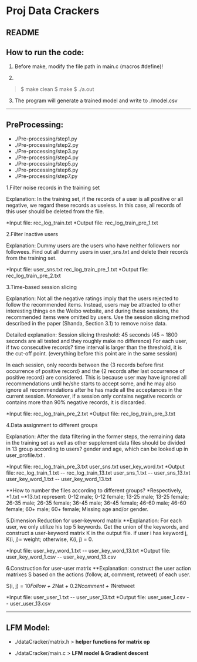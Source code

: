 # Proj Data Crackers

## README

## How to run the code:

1. Before make, modify the file path in main.c (macros #define)!

2.  
> $ make clean
> $ make
> $ ./a.out

3. The program will generate a trained model and write to ./model.csv


***

## PreProcessing:

* ./Pre-processing/step1.py
* ./Pre-processing/step2.py
* ./Pre-processing/step3.py
* ./Pre-processing/step4.py
* ./Pre-processing/step5.py
* ./Pre-processing/step6.py
* ./Pre-processing/step7.py

1.Filter noise records in the training set

Explanation: In the training set, if the records of a user is all positive or all negative, we regard these records as useless. In this case, all records of this user should be deleted from the file.

*Input file: 	rec_log_train.txt
*Output file: 	rec_log_train_pre_1.txt


2.Filter inactive users

Explanation: Dummy users are the users who have neither followers nor followees. Find out all dummy users in user_sns.txt and delete their records from the training set.

*Input file:		user_sns.txt	rec_log_train_pre_1.txt
*Output file:	rec_log_train_pre_2.txt

      
3.Time-based session slicing

Explanation: Not all the negative ratings imply that the users rejected to follow the recommended items. Instead, users may be attracted to other interesting things on the Weibo website, and during these sessions, the recommended items were omitted by users. Use the session slicing method described in the paper (Shanda, Section 3.1) to remove noise data. 

Detailed explanation:
Session slicing threshold: 45 seconds (45 ~ 1800 seconds are all tested and they roughly make no difference)
For each user, if two consecutive records? time interval is larger than the threshold, it is the cut-off point. (everything before this point are in the same session)

In each session, only records between the {3 records before first occurrence of positive record} and the {2 records after last occurrence of positive record} are considered. This is because user may have ignored all recommendations until he/she starts to accept some, and he may also ignore all recommendations after he has made all the acceptances in the current session.
Moreover, if a session only contains negative records or contains more than 90% negative records, it is discarded.

*Input file:		rec_log_train_pre_2.txt
*Output file: 	rec_log_train_pre_3.txt


4.Data assignment to different groups

Explanation: After the data filtering in the former steps, the remaining data in the training set as well as other supplement data files should be divided in 13 group according to users? gender and age, which can be looked up in user_profile.txt .

*Input file:		rec_log_train_pre_3.txt		user_sns.txt	user_key_word.txt
*Output file:	rec_log_train_1.txt	--		rec_log_train_13.txt
				user_sns_1.txt		--		user_sns_13.txt
				user_key_word_1.txt	--		user_key_word_13.txt

**How to number the files according to different groups?
*Respectively, *1.txt ~*13.txt represent: 0-12 male; 0-12 female; 13-25 male; 13-25 female; 26-35 male; 26-35 female; 36-45 male; 36-45 female; 46-60 male; 46-60 female; 60+ male; 60+ female; Missing age and/or gender.
		
		

5.Dimension Reduction for user-keyword matrix
**Explanation: For each user, we only utilize his top 5 keywords. Get the union of the keywords, and construct a user-keyword matrix K in the output file. if user i has keyword j, K(i, j)= weight; otherwise, K(i, j) = 0.

*Input file:		user_key_word_1.txt	--	user_key_word_13.txt
*Output file:	user_key_word_1.csv	--	user_key_word_13.csv


6.Construction for user-user matrix
**Explanation: construct the user action matrixes S based on the actions (follow, at, comment, retweet) of each user.

S(i, j) = 10*Follow + 2*Nat + 0.2*Ncomment + 1*Nretweet

*Input file:		user_user_1.txt	--	user_user_13.txt
*Output file:	user_user_1.csv	--	user_user_13.csv



***

## LFM Model:

* ./dataCracker/matrix.h   > **helper functions for matrix op**

* ./dataCracker/main.c 	> **LFM model & Gradient descent**


